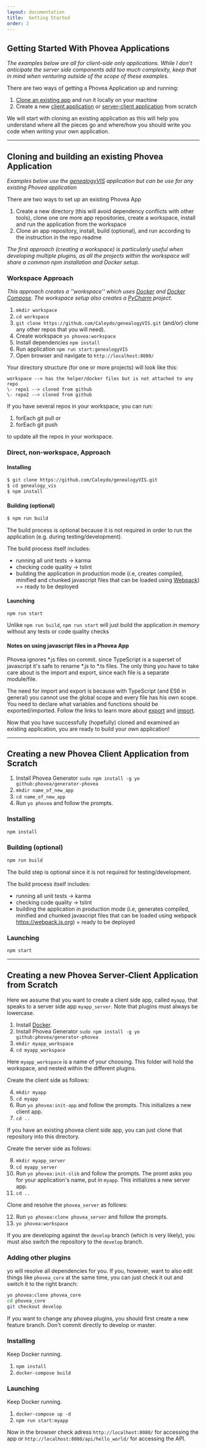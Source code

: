 ```yaml
---
layout: documentation
title:  Getting Started
order: 2
---
```


## Getting Started With Phovea Applications

*The examples below are all for client-side only applications. While I don't anticipate the server side components add too much complexity, keep that in mind when venturing outside of the scope of these examples.*

There are two ways of getting a Phovea Application up and running:

 1. [Clone an existing app](#clone-existing-app) and run it locally on your machine
 2. Create a new [client application](#client-app) or [server-client application](#server-client-app) from scratch

We will start with cloning an existing application as this will help you understand where all the pieces go and where/how you should write you code when writing your own application.

---

<a id="clone-existing-app"></a>
## Cloning and building an existing Phovea Application

*Examples below use the [genealogyVIS](https://github.com/Caleydo/genealogyVIS/) application but can be use for any existing Phovea application*

There are two ways to set up an existing Phovea App

 1. Create a new directory (this will avoid dependency conflicts with other tools), clone  one ore more app repositories, create a workspace, install and run the application from the workspace 
 2. Clone an app repository, install, build (optional), and run according to the instruction in the repo readme 

*The first approach (creating a workspace) is particularly useful when developing multiple plugins, as all the projects within the workspace will share a common npm installation and Docker setup.* 

### Workspace Approach 
*This approach creates a ''workspace'' which uses [Docker](https://www.docker.com/) and [Docker Compose](https://docs.docker.com/compose/). The workspace setup also creates a [PyCharm](https://www.jetbrains.com/pycharm/) project.* 

 1. `mkdir workspace`
 2. `cd workspace`
 3. `git clone https://github.com/Caleydo/genealogyVIS.git` (and/or) clone any other repos that you will need). 
 4. Create workspace `yo phovea:workspace`
 5. Install dependencies `npm install`
 6. Run application `npm run start:genealogyVIS`
 7. Open browser and navigate to `http://localhost:8080/`

Your directory structure (for one or more projects) will look like this:

```
workspace --> has the helper/docker files but is not attached to any repo
\- repo1 --> cloned from github
\- repo2 --> cloned from github
```

If you have several repos in your workspace, you can run: 

1. forEach git pull or 
2. forEach git push  

to update all the repos in your workspace. 

### Direct, non-workspace, Approach 


#### Installing 

```bash
$ git clone https://github.com/Caleydo/genealogyVIS.git
$ cd genealogy_vis
$ npm install
```

#### Building (optional)

```bash
$ npm run build
```

The build process is optional because it is not required in order to run the application (e.g. during testing/development). 


The build process itself includes:
* running all unit tests -> karma
* checking code quality -> tslint
* building the application in production mode (i.e, creates compiled, minified and chunked javascript files that can be loaded using [Webpack](https://webpack.js.org)) == ready to be deployed


#### Launching

`npm run start`

Unlike `npm run build`, `npm run start` will just build the application *in memory* without any tests or code quality checks


#### Notes on using javascript files in a Phovea App

Phovea ignores \*.js files on commit. since TypeScript is a superset of javascript it's safe to rename \*.js to \*.ts files. The only thing you have to take care about is the import and export, since each file is a separate module/file.

The need for import and export is because with TypeScript (and ES6 in general) you cannot use the global scope and every file has his own scope. You need to declare what variables and functions should be exported/imported. Follow the links to learn more about [export](https://developer.mozilla.org/en-US/docs/Web/JavaScript/Reference/Statements/export) and [import](https://developer.mozilla.org/en-US/docs/Web/JavaScript/Reference/Statements/import).

Now that you have successfully (hopefully) cloned and examined an existing application, you are ready to build your own application!

---

<a id="client-app"></a>
## Creating a new Phovea Client Application from Scratch

 1. Install Phovea Generator `sudo npm install -g yo github:phovea/generator-phovea`
 2. `mkdir name_of_new_app`
 3. `cd name_of_new_app`
 4. Run `yo phovea` and follow the prompts. 

### Installing

```bash
npm install
```

### Building (optional)

```bash
npm run build
```

The build step is optional since it is not required for testing/development. 

The build process itself includes:
 * running all unit tests -> karma
 * checking code quality -> tslint
 * building the application in production mode (i.e, generates compiled, minified and chunked javascript files that can be loaded using webpack https://webpack.js.org) = ready to be deployed


### Launching

```bash
npm start
```


---

<a id="server-client-app"></a>
## Creating a new Phovea Server-Client Application from Scratch

Here we assume that you want to create a client side app, called `myapp`, that speaks to a server side app `myapp_server`. Note that plugins must always be lowercase. 

 1. Install [Docker](https://www.docker.com/).
 2. Install Phovea Generator `sudo npm install -g yo github:phovea/generator-phovea`
 3. `mkdir myapp_workspace`
 4. `cd myapp_workspace`
 
 Here `myapp_workspace` is a name of your choosing. This folder will hold the workspace, and nested within the different plugins. 
 
Create the client side as follows:

4. `mkdir myapp`
5. `cd myapp`
6. Run `yo phovea:init-app` and follow the prompts. This initializes a new client app.
7. `cd ..`

If you have an existing phovea client side app, you can just clone that repository into this directory. 

Create the server side as follows:

8. `mkdir myapp_server`
9. `cd myapp_server`
10. Run `yo phovea:init-slib` and follow the prompts. The promt asks you for your application's name, put in `myapp`. This initializes a new server app.
11. `cd ..`

Clone and resolve the `phovea_server` as follows:

12. Run `yo phovea:clone phovea_server` and follow the prompts.
13. `yo phovea:workspace`

If you are developing against the `develop` branch (which is very likely), you must also switch the repository to the `develop` branch. 

### Adding other plugins 

yo will resolve all dependencies for you. If you, however, want to also edit things like `phovea_core` at the same time, you can just check it out and switch it to the right branch:

```bash 
yo phovea:clone phovea_core
cd phovea_core
git checkout develop
```

If you want to change any phovea plugins, you should first create a new feature branch. Don't commit directly to develop or master. 


### Installing

Keep Docker running.

1. `npm install`
2. `docker-compose build`

### Launching

Keep Docker running.

1. `docker-compose up -d`
2. `npm run start:myapp`

Now in the browser check adress `http://localhost:8080/` for accessing the app or `http://localhost:8080/api/hello_world/` for accessing the API.






